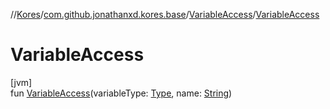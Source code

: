 //[Kores](../../../index.md)/[com.github.jonathanxd.kores.base](../index.md)/[VariableAccess](index.md)/[VariableAccess](-variable-access.md)

# VariableAccess

[jvm]\
fun [VariableAccess](-variable-access.md)(variableType: [Type](https://docs.oracle.com/javase/8/docs/api/java/lang/reflect/Type.html), name: [String](https://kotlinlang.org/api/latest/jvm/stdlib/kotlin/-string/index.html))

